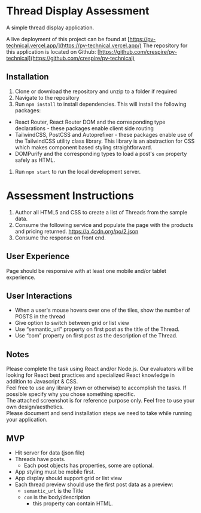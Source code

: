 # Thread Display Assessment

A simple thread display application.  

A live deployment of this project can be found at [https://pv-technical.vercel.app/](https://pv-technical.vercel.app/)
The repository for this application is located on Github: [https://github.com/crespire/pv-technical](https://github.com/crespire/pv-technical)

## Installation
1. Clone or download the repository and unzip to a folder if required
1. Navigate to the repository
1. Run `npm install` to install dependencies. This will install the following packages:
  * React Router, React Router DOM and the corresponding type declarations - these packages enable client side routing
  * TailwindCSS, PostCSS and Autoprefixer - these packages enable use of the TailwindCSS utility class library. This library is an abstraction for CSS which makes component based styling straightforward.
  * DOMPurify and the corresponding types to load a post's `com` property safely as HTML.
1. Run `npm start` to run the local development server.

# Assessment Instructions

1. Author all HTML5 and CSS to create a list of Threads from the sample data.
1. Consume the following service and populate the page with the products and pricing returned. https://a.4cdn.org/po/2.json  
1. Consume the response on front end.

## User Experience
Page should be responsive with at least one mobile and/or tablet experience.

## User Interactions
* When a user's mouse hovers over one of the tiles, show the number of POSTS in the thread
* Give option to switch between grid or list view
* Use “semantic_url” property on first post as the title of the Thread.
* Use “com” property on first post as the description of the Thread.

## Notes
Please complete the task using React and/or Node.js. Our evaluators will be looking for React best practices and specialized React knowledge in addition to Javascript & CSS.  
Feel free to use any library (own or otherwise) to accomplish the tasks. If possible specify why you chose something specific.  
The attached screenshot is for reference purpose only. Feel free to use your own design/aesthetics.  
Please document and send installation steps we need to take while running your application.

## MVP
* Hit server for data (json file)
* Threads have posts.
  * Each post objects has properties, some are optional.
* App styling must be mobile first.
* App display should support grid or list view
* Each thread preview should use the first post data as a preview:
  * `semantic_url` is the Title
  * `com` is the body/description
    * this property can contain HTML.


